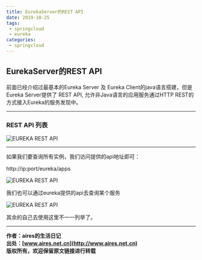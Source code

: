 ```yaml
---
title: EurekaServer的REST API
date: 2019-10-25
tags:
 - springcloud 
 - eureka
categories: 
 - springcloud
---
```


## EurekaServer的REST API
前面已经介绍过最基本的Eureka Server 及 Eureka Client的java语言搭建，但是Eureka Server提供了 REST API,
允许非Java语言的应用服务通过HTTP REST的方式接入Eureka的服务发现中。

---
### REST API 列表

![EUREKA REST API](/aires_blog/assets/images/springcloud/eureka/rest-api.png)

---
如果我们要查询所有实例，我们访问提供的api地址即可：

http://ip:port/eureka/apps

![EUREKA REST API](/aires_blog/assets/images/springcloud/eureka/rest-api-02.png)

我们也可以通过eureka提供的api去查询某个服务

![EUREKA REST API](/aires_blog/assets/images/springcloud/eureka/rest-api-03.png)

其余的自己去使用这里不一一列举了。

---
**作者：aires的生活日记**  
**出处：[www.aires.net.cn](http://www.aires.net.cn)**   
**版权所有，欢迎保留原文链接进行转载** 

